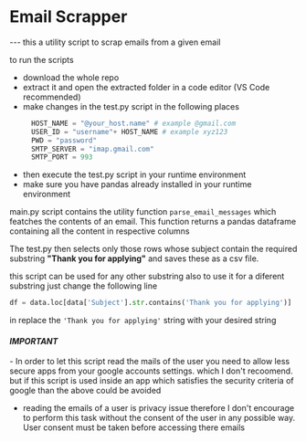 <H1>Email Scrapper</H1>
---
this a utility script to scrap emails from a given email 

to run the scripts 
- download the whole repo
- extract it and open the extracted folder in a code editor (VS Code recommended)
- make changes in the test.py script in the following places
  ```python
    HOST_NAME = "@your_host.name" # example @gmail.com
    USER_ID = "username"+ HOST_NAME # example xyz123
    PWD = "password"
    SMTP_SERVER = "imap.gmail.com"
    SMTP_PORT = 993
  ```
- then execute the test.py script in your runtime environment
- make sure you have pandas already installed in your runtime environment

main.py script contains the utility function `parse_email_messages` which featches the contents of an email. This function returns a pandas dataframe containing all the content in respective columns

The test.py then selects only those rows whose subject contain the required substring <b>"Thank you for applying"</b>
and saves these as a csv file.

this script can be used for any other substring also to use it for a diferent substring just change the following line
```python
df = data.loc[data['Subject'].str.contains('Thank you for applying')]
```
in replace the `'Thank you for applying'` string with your desired string

<H4><b><i>IMPORTANT</i></b></H4>
- In order to let this script read the mails of the user you need to allow less secure apps from your google accounts settings. which I don't recoomend.
but if this script is used inside an app which satisfies the security criteria of google than the above could be avoided

- reading the emails of a user is privacy issue therefore I don't encourage to perform this task without the consent of the user in any possible way.\
User consent must be taken before accessing there emails